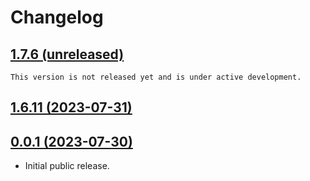 # Changelog

## [1.7.6 (unreleased)](https://github.com/DLRSP/workflows/compare/v1.6.11...main)

```{important}
This version is not released yet and is under active development.
```

## [1.6.11 (2023-07-31)](https://github.com/DLRSP/workflows/compare/v0.0.1...v1.6.11)

## [0.0.1 (2023-07-30)](https://github.com/DLRSP/workflows/compare/e9ae391...v0.0.1)

- Initial public release.